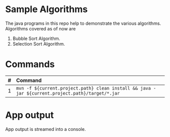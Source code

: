 # Sample Algorithms

The java programs in this repo help to demonstrate the various algorithms. 
Algorithms covered as of now are 
1. Bubble Sort Algorithm.
2. Selection Sort Algorithm.

# Commands

| #       | Command           | 
| :------------- |:------------- |
| 1      | `mvn -f ${current.project.path} clean install && java -jar ${current.project.path}/target/*.jar` |

# App output

App output is streamed into a console. 
